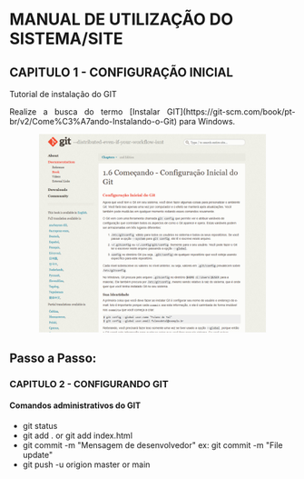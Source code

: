 # MANUAL DE UTILIZAÇÃO DO SISTEMA/SITE
## CAPITULO 1 - CONFIGURAÇÃO INICIAL
Tutorial de instalação do GIT

 <p align="justify">
    Realize a busca do termo [Instalar GIT](https://git-scm.com/book/pt-br/v2/Come%C3%A7ando-Instalando-o-Git) para Windows.
</p>

 <p align="center">
    <a href="https://git-scm.com/book/pt-br/v2/Come%C3%A7ando-Configura%C3%A7%C3%A3o-Inicial-do-Git" target="_blank">
        <img src="Docs/Imagens/Git.png" width="400"> 
    </a>
</p>


Passo a Passo:
-
### CAPITULO 2 - CONFIGURANDO GIT

#### Comandos administrativos do GIT

- git status
- git add . or git add index.html
- git commit -m "Mensagem de desenvolvedor" ex: git commit -m "File update"
- git push -u origion master or main